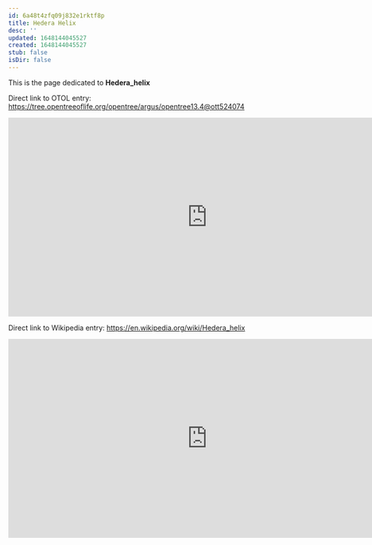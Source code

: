 ```yaml
---
id: 6a48t4zfq09j832e1rktf8p
title: Hedera Helix
desc: ''
updated: 1648144045527
created: 1648144045527
stub: false
isDir: false
---
```

This is the page dedicated to **Hedera_helix**


Direct link to OTOL entry: https://tree.opentreeoflife.org/opentree/argus/opentree13.4@ott524074



<html>
    <body>
    <iframe src="https://tree.opentreeoflife.org/opentree/argus/opentree13.4@ott524074"
    width="800" height="400" frameborder="0" allowfullscreen> </iframe>
    </body>
</html>
    


Direct link to Wikipedia entry: https://en.wikipedia.org/wiki/Hedera_helix



<html>
    <body>
    <iframe src="https://en.wikipedia.org/wiki/Hedera_helix"
    width="800" height="400" frameborder="0" allowfullscreen> </iframe>
    </body>
</html>
    
